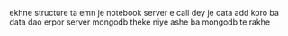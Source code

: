 ekhne structure ta emn je 
notebook server e call dey je data add koro ba data dao
erpor server mongodb theke niye ashe 
ba mongodb te rakhe